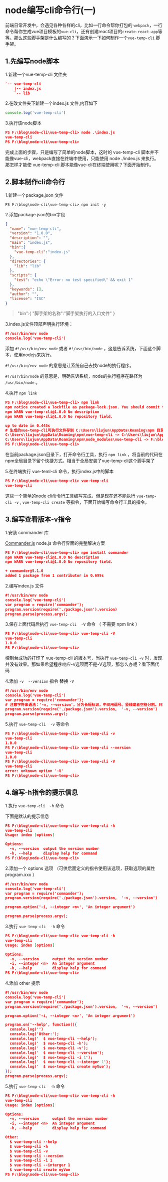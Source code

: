 # node编写cli命令行(一)

前端日常开发中，会遇见各种各样的cli，比如一行命令帮你打包的 `webpack`，一行命令帮你生成vue项目模板的`vue-cli`，还有创建react项目的`create-react-app`等等。那么这些脚手架是什么编写的？下面演示一下如何制作一个`vue-temp-cli` 脚手架。

## 1.先编写node脚本

1.新建一个vue-temp-cli 文件夹

```json
`-- vue-temp-cli
    |-- index.js
    `-- lib
```

2.在改文件夹下新建一个index.js 文件,内容如下

```js
console.log('vue-temp-cli')
```

3.执行该node脚本

```json
PS F:\blog\node-cli\vue-temp-cli> node .\index.js
vue-temp-cli
PS F:\blog\node-cli\vue-temp-cli> 
```

完成上面的步骤，只是编写了简单的node脚本，这时的 vue-temp-cli 脚本并不能像vue-cli，webpack直接在终端中使用，只能使用 node ./index.js 来执行。 那怎样才能使 vue-temp-cli 脚本能像vue-cli在终端使用呢？下面开始制作。

## 2.脚本制作cli命令行

1.新建一个package.json 文件

```
PS F:\blog\node-cli\vue-temp-cli> npm init -y
```



2.添加package.json的bin字段

```json
{
  "name": "vue-temp-cli",
  "version": "1.0.0",
  "description": "",
  "main": "index.js",
  "bin":{
    "vue-temp-cli":"index.js"
  },
  "directories": {
    "lib": "lib"
  },
  "scripts": {
    "test": "echo \"Error: no test specified\" && exit 1"
  },
  "keywords": [],
  "author": "",
  "license": "ISC"
}

```

> "bin":{
>     "脚手架的名称":"脚手架执行的入口文件"
>   }

3.index.js文件顶部声明执行环境：

```json
#!/usr/bin/env node
console.log('vue-temp-cli')
```



添加 `#!/usr/bin/env node` 或者 `#!/usr/bin/node` ，这是告诉系统，下面这个脚本，使用nodejs来执行。

`#!/usr/bin/env node` 的意思是让系统自己去找node的执行程序。

`#!/usr/bin/node` 的意思是，明确告诉系统，node的执行程序在路径为 `/usr/bin/node` 。



4.执行 `npm link` 

```json
PS F:\blog\node-cli\vue-temp-cli> npm link
npm notice created a lockfile as package-lock.json. You should commit this file.
npm WARN vue-temp-cli@1.0.0 No description
npm WARN vue-temp-cli@1.0.0 No repository field.

up to date in 0.445s
# 生成的vue-temp-cli可执行文件存到 C:\Users\liujun\AppData\Roaming\npm 目录下
C:\Users\liujun\AppData\Roaming\npm\vue-temp-cli -> C:\Users\liujun\AppData\Roaming\npm\node_modules\vue-temp-cli\index.js
C:\Users\liujun\AppData\Roaming\npm\node_modules\vue-temp-cli -> F:\blog\node-cli\vue-temp-cli
PS F:\blog\node-cli\vue-temp-cli>  
```

在当前package.json目录下，打开命令行工具，执行 `npm link` ，将当前的代码在npm全局目录下留个快捷方式。相当于全局安装了vue-temp-cli这个脚手架了



5.在终端执行 vue-teml-cli 命令，执行index.js中的脚本

```json
PS F:\blog\node-cli\vue-temp-cli> vue-temp-cli
vue-temp-cli
```

这些一个简单的node cli命令行工具编写完成，但是现在还不能执行 `vue-temp-cli -v`  , `vue-temp-cli create` 等指令，下面开始编写命令行工具的指令。



## 3.编写查看版本-v指令

1.安装 commander 库

[Commander.js](https://github.com/tj/commander.js) node.js 命令行界面的完整解决方案

```json
PS F:\blog\node-cli\vue-temp-cli> npm install commander
npm WARN vue-temp-cli@1.0.0 No description
npm WARN vue-temp-cli@1.0.0 No repository field.

+ commander@5.1.0
added 1 package from 1 contributor in 0.699s
```

2.编写index.js 文件

```json
#!/usr/bin/env node
console.log('vue-temp-cli')
var program = require('commander');
program.version(require('./package.json').version)
program.parse(process.argv);
```



3.保存上面代码后执行 `vue-temp-cli  -V` 命令 （ 不需要 npm link ）

```json
PS F:\blog\node-cli\vue-temp-cli> vue-temp-cli -V
vue-temp-cli
1.0.0
PS F:\blog\node-cli\vue-temp-cli> 
```

控制台成功的打印了 vue-temp-cli  的版本号，当执行 `vue-temp-cli -v` 时，发现并没有效果。那如果希望程序响应-v选项而不是-V选项，那怎么办呢？看下面代码



4.添加 `-v  --version` 指令 替换 `-V`

```json
#!/usr/bin/env node
console.log('vue-temp-cli')
var program = require('commander');
# 注意字符串语法：'-v, --version'，分为长短标识，中间用逗号、竖线或者空格分割。只能有长短标识
program.version(require('./package.json').version,  '-v, --version')
program.parse(process.argv);
```



5.执行 `vue-temp-cli  -v` 等命令

```json
PS F:\blog\node-cli\vue-temp-cli> vue-temp-cli -v       
vue-temp-cli
1.0.0
PS F:\blog\node-cli\vue-temp-cli> vue-temp-cli --version
vue-temp-cli
1.0.0
PS F:\blog\node-cli\vue-temp-cli> vue-temp-cli -V       
vue-temp-cli
error: unknown option '-V'
PS F:\blog\node-cli\vue-temp-cli> 
```



## 4.编写-h指令的提示信息

1.执行 `vue-temp-cli  -h` 命令

下面是默认的提示信息

```json
PS F:\blog\node-cli\vue-temp-cli> vue-temp-cli -h
vue-temp-cli
Usage: index [options]

Options:
  -v, --version  output the version number
  -h, --help     display help for command
PS F:\blog\node-cli\vue-temp-cli>
```



2.添加一个 options 选项 （可供后面定义的指令使用该选项，获取选项的属性 program.xxx ）

```json
#!/usr/bin/env node
console.log('vue-temp-cli')
var program = require('commander');
program.version(require('./package.json').version,  '-v, --version')

program.option('-i, --integer <n>', 'An integer argument')

program.parse(process.argv);
```



3.执行 `vue-temp-cli  -h` 命令

```json
PS F:\blog\node-cli\vue-temp-cli> vue-temp-cli -h  
vue-temp-cli
Usage: index [options]

Options:
  -v, --version      output the version number
  -i, --integer <n>  An integer argument
  -h, --help         display help for command
PS F:\blog\node-cli\vue-temp-cli>
```



4.添加 other 提示

```json
#!/usr/bin/env node
console.log('vue-temp-cli')
var program = require('commander');
program.version(require('./package.json').version,  '-v, --version')

program.option('-i, --integer <n>', 'An integer argument')

program.on('--help', function(){
  console.log('')
  console.log('Other:');
  console.log('  $ vue-temp-cli --help');
  console.log('  $ vue-temp-cli -h');
  console.log('  $ vue-temp-cli -v');
  console.log('  $ vue-temp-cli --version');
  console.log('  $ vue-temp-cli -i 1');
  console.log('  $ vue-temp-cli --interger 1');
  console.log('  $ vue-temp-cli create myVue');
});
program.parse(process.argv);
```



5.执行 `vue-temp-cli  -h` 命令

```json
PS F:\blog\node-cli\vue-temp-cli> vue-temp-cli -h
vue-temp-cli
Usage: index [options]

Options:
  -v, --version      output the version number
  -i, --integer <n>  An integer argument
  -h, --help         display help for command

Other:
  $ vue-temp-cli --help
  $ vue-temp-cli -h
  $ vue-temp-cli -v
  $ vue-temp-cli --version
  $ vue-temp-cli -i 1
  $ vue-temp-cli --interger 1
  $ vue-temp-cli create myVue
PS F:\blog\node-cli\vue-temp-cli>
```














